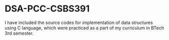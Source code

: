 # DSA-PCC-CSBS391
I have included the source codes for implementation of data structures using C language, which were practiced as a part of my curriculum in BTech 3rd semester.
